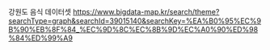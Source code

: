 강원도 음식 데이터셋 https://www.bigdata-map.kr/search/theme?searchType=graph&searchId=39015140&searchKey=%EA%B0%95%EC%9B%90%EB%8F%84_%EC%9D%8C%EC%8B%9D%EC%A0%90%ED%98%84%ED%99%A9
